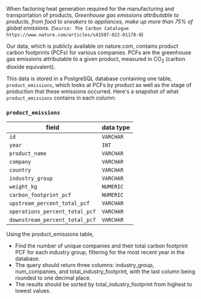 When factoring heat generation required for the manufacturing and transportation of products, _Greenhouse gas emissions attributable to products, from food to sneakers to appliances, make up more than 75% of global emissions._ (`Source: The Carbon Catalogue https://www.nature.com/articles/s41597-022-01178-9`)

Our data, which is publicly available on nature.com, contains product carbon footprints (PCFs) for various companies. PCFs are the greenhouse gas emissions attributable to a given product, measured in CO<sub>2</sub> (carbon dioxide equivalent).
<!--https://www.nature.com/articles/s41597-022-01178-9-->

This data is stored in a PostgreSQL database containing one table, `product_emissions`, which looks at PCFs by product as well as the stage of production that these emissions occurred. Here's a snapshot of what `product_emissions` contains in each column:

### `product_emissions`

| field                              | data type |
|------------------------------------|-----------|
| `id`                                 | `VARCHAR`   |
| `year`                               | `INT`       |
| `product_name`                       | `VARCHAR`   |
| `company`                            | `VARCHAR`   |
| `country`                            | `VARCHAR`   |
| `industry_group`                     | `VARCHAR`   |
| `weight_kg`                          | `NUMERIC`   |
| `carbon_footprint_pcf`               | `NUMERIC`   |
| `upstream_percent_total_pcf`         | `VARCHAR`   |
| `operations_percent_total_pcf`       | `VARCHAR`   |
| `downstream_percent_total_pcf`       | `VARCHAR`   |

Using the product_emissions table, 
- Find the number of unique companies and their total carbon footprint PCF for each industry group, filtering for the most recent year in the database.
- The query should return three columns: industry_group, num_companies, and total_industry_footprint, with the last column being rounded to one decimal place.
- The results should be sorted by total_industry_footprint from highest to lowest values.
